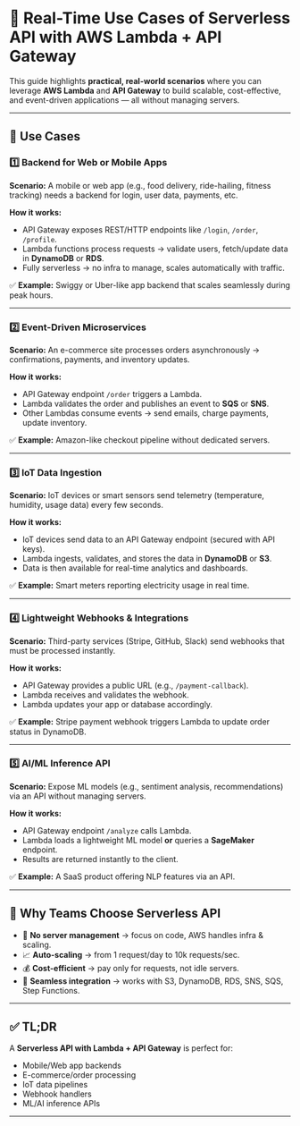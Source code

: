 # 🚀 Real-Time Use Cases of Serverless API with AWS Lambda + API Gateway

This guide highlights **practical, real-world scenarios** where you can leverage **AWS Lambda** and **API Gateway** to build scalable, cost-effective, and event-driven applications — all without managing servers.

---

## 📘 Use Cases

### 1️⃣ Backend for Web or Mobile Apps
**Scenario:** A mobile or web app (e.g., food delivery, ride-hailing, fitness tracking) needs a backend for login, user data, payments, etc.

**How it works:**
- API Gateway exposes REST/HTTP endpoints like `/login`, `/order`, `/profile`.
- Lambda functions process requests → validate users, fetch/update data in **DynamoDB** or **RDS**.
- Fully serverless → no infra to manage, scales automatically with traffic.

✅ **Example:** Swiggy or Uber-like app backend that scales seamlessly during peak hours.

---

### 2️⃣ Event-Driven Microservices
**Scenario:** An e-commerce site processes orders asynchronously → confirmations, payments, and inventory updates.

**How it works:**
- API Gateway endpoint `/order` triggers a Lambda.
- Lambda validates the order and publishes an event to **SQS** or **SNS**.
- Other Lambdas consume events → send emails, charge payments, update inventory.

✅ **Example:** Amazon-like checkout pipeline without dedicated servers.

---

### 3️⃣ IoT Data Ingestion
**Scenario:** IoT devices or smart sensors send telemetry (temperature, humidity, usage data) every few seconds.

**How it works:**
- IoT devices send data to an API Gateway endpoint (secured with API keys).
- Lambda ingests, validates, and stores the data in **DynamoDB** or **S3**.
- Data is then available for real-time analytics and dashboards.

✅ **Example:** Smart meters reporting electricity usage in real time.

---

### 4️⃣ Lightweight Webhooks & Integrations
**Scenario:** Third-party services (Stripe, GitHub, Slack) send webhooks that must be processed instantly.

**How it works:**
- API Gateway provides a public URL (e.g., `/payment-callback`).
- Lambda receives and validates the webhook.
- Lambda updates your app or database accordingly.

✅ **Example:** Stripe payment webhook triggers Lambda to update order status in DynamoDB.

---

### 5️⃣ AI/ML Inference API
**Scenario:** Expose ML models (e.g., sentiment analysis, recommendations) via an API without managing servers.

**How it works:**
- API Gateway endpoint `/analyze` calls Lambda.
- Lambda loads a lightweight ML model **or** queries a **SageMaker** endpoint.
- Results are returned instantly to the client.

✅ **Example:** A SaaS product offering NLP features via an API.

---

## 🔹 Why Teams Choose Serverless API
- 🚫 **No server management** → focus on code, AWS handles infra & scaling.  
- 📈 **Auto-scaling** → from 1 request/day to 10k requests/sec.  
- 💰 **Cost-efficient** → pay only for requests, not idle servers.  
- 🔌 **Seamless integration** → works with S3, DynamoDB, RDS, SNS, SQS, Step Functions.  

---

## ✅ TL;DR
A **Serverless API with Lambda + API Gateway** is perfect for:

- Mobile/Web app backends  
- E-commerce/order processing  
- IoT data pipelines  
- Webhook handlers  
- ML/AI inference APIs  

---

